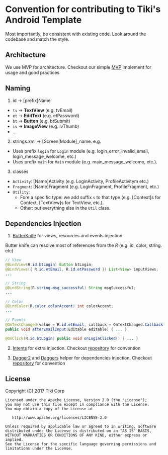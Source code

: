 # Convention for contributing to Tiki's Android Template

Most importantly, be consistent with existing code.  Look around the codebase and match the style.

## Architecture
We use MVP for architecture. Checkout our simple [MVP](https://github.com/tikivn/android-template/tree/master/mvp) implement for usage and good practices

## Naming
1. id -> [prefix]Name

 * `tv` -> **TextView** (e.g. tvEmail)
 * `et` -> **EditText** (e.g. etPassword)
 * `bt` -> **Button** (e.g. btSubmit)
 * `iv` -> **ImageView** (e.g. ivThumb)
 * ...

2. strings.xml -> [Screen|Module]_name. e.g.

 * Uses prefix `login` for `Login` module (e.g. login_error_invalid_email, login_message_welcome, etc.)
 * Uses prefix `main` for `Main` module (e.g. main_message_welcome, etc.).

3. classes

 * `Activity`: [Name]Activity (e.g. LoginActivity, ProfileActivitym etc.)
 * `Fragment`: [Name]Fragment (e.g. LoginFragment, ProfileFragment, etc.)
 * `Utility`:
	 * Fore a specific type: we add suffix `s` to that type (e.g. [Context]s for Context, [TextView]s for TextView, etc.).
	 * Other: put everything else in the `Util` class.

## Dependencies Injection
1. [ButterKnife](http://jakewharton.github.io/butterknife/) for views, resources and events injection.

  Butter knife can resolve most of references from the *R* (e.g. id, color, string. etc)

  ~~~java
  // View
  @BindView(R.id.btLogin) Button btLogin;
  @BindViews({ R.id.etEmail, R.id.etPassword }) List<View> inputViews;
  ...

  // String
  @BindString(R.string.msg_successful) String msgSuccessful;
  ...

  // Color
  @BindColor(R.color.colorAccent) int colorAccent;
  ...

  // Events
  @OnTextChanged(value = R.id.etEmail, callback = OnTextChanged.Callback.AFTER_TEXT_CHANGED)
  public void afterEmailInput(Editable editable) { ... }

  @OnClick(R.id.btLogin) public void onLoginClicked() { ... }
  ~~~

2. [Intents](https://github.com/tikivn/android-template/tree/master/intents) for extra injection. Checkout [repository](https://github.com/tikivn/android-template/tree/master/intents) for convention

3. [Dagger2](https://github.com/google/dagger) and [Daggers](https://github.com/tikivn/android-template/tree/master/daggers) helper for dependencies injection. Checkout [repository](https://github.com/tikivn/android-template/tree/master/daggers) for convention


License
-------

Copyright (C) 2017 Tiki Corp

    Licensed under the Apache License, Version 2.0 (the "License");
    you may not use this file except in compliance with the License.
    You may obtain a copy of the License at

       http://www.apache.org/licenses/LICENSE-2.0

    Unless required by applicable law or agreed to in writing, software
    distributed under the License is distributed on an "AS IS" BASIS,
    WITHOUT WARRANTIES OR CONDITIONS OF ANY KIND, either express or implied.
    See the License for the specific language governing permissions and
    limitations under the License.
